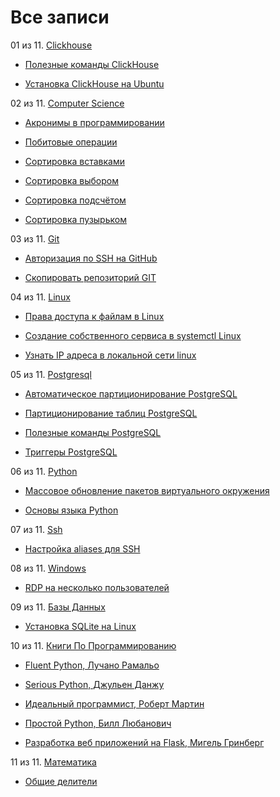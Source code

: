 # Все записи

01 из 11. [Clickhouse](./meta_clickhouse.md)

* [Полезные команды ClickHouse](./2020-07-12_clickhouse_snippets.md)

* [Установка ClickHouse на Ubuntu](./2020-07-12_clickhouse_install_ubuntu.md)


02 из 11. [Computer Science](./meta_computer_science.md)

* [Акронимы в программировании](./2020-12-17_acronims_in_programming.md)

* [Побитовые операции](./2021-01-09_computer_science_bitwise.md)

* [Сортировка вставками](./2020-12-20_computer_science_insertion_sort.md)

* [Сортировка выбором](./2020-12-20_computer_science_selection_sort.md)

* [Сортировка подсчётом](./2020-12-20_computer_science_counting_sort.md)

* [Сортировка пузырьком](./2020-12-20_computer_science_bubble_sort.md)


03 из 11. [Git](./meta_git.md)

* [Авторизация по SSH на GitHub](./2020-07-17_git_ssh.md)

* [Скопировать репозиторий GIT](./2020-07-17_git_repo_copy.md)


04 из 11. [Linux](./meta_linux.md)

* [Права доступа к файлам в Linux](./2020-11-28_file_access_rights_linux.md)

* [Создание собственного сервиса в systemctl Linux](./2020-11-28_custom_service.md)

* [Узнать IP адреса в локальной сети linux](./2020-11-28_get_local_ip_linux.md)


05 из 11. [Postgresql](./meta_postgresql.md)

* [Автоматическое партиционирование PostgreSQL](./2020-07-17_postgresql_autopart.md)

* [Партиционирование таблиц PostgreSQL](./2020-07-17_postgresql_partitioning.md)

* [Полезные команды PostgreSQL](./2021-01-13_postgresql_snippets.md)

* [Триггеры PostgreSQL](./2020-07-17_postgresql_triggers.md)


06 из 11. [Python](./meta_python.md)

* [Массовое обновление пакетов виртуального окружения](./2021-01-12_python_selective_upgrade.md)

* [Основы языка Python](./2020-07-20_programming_basic_python.md)


07 из 11. [Ssh](./meta_ssh.md)

* [Настройка aliases для SSH](./2020-12-28_ssh_aliases.md)


08 из 11. [Windows](./meta_windows.md)

* [RDP на несколько пользователей](./2020-07-17_windows_multiuser_rdp.md)


09 из 11. [Базы Данных](./meta_bazy_dannyh.md)

* [Установка SQLite на Linux](./2020-09-02_linux_sqlite.md)


10 из 11. [Книги По Программированию](./meta_knigi_po_programmirovaniy.md)

* [Fluent Python, Лучано Рамальо](./2020-07-12_fluent_python.md)

* [Serious Python, Джульен Данжу](./2020-07-12_serious_python.md)

* [Идеальный программист, Роберт Мартин](./2020-07-17_idealniy_programmist_martin.md)

* [Простой Python, Билл Любанович](./2020-07-12_introducing_python.md)

* [Разработка веб приложений на Flask, Мигель Гринберг](./2020-07-12_web_prilozhenia_flask.md)


11 из 11. [Математика](./meta_matematika.md)

* [Общие делители](./2020-07-14_math_common_divisors.md)


